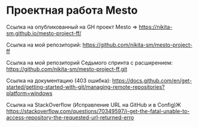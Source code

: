 # Проектная работа Mesto

Ссылка на опубликованный на GH проект Mesto => https://nikita-sm.github.io/mesto-project-ff/

Ссылка на мой репозиторий: https://github.com/nikita-sm/mesto-project-ff

Ссылка на мой репозиторий Седьмого спринта с расширением: https://github.com/nikita-sm/mesto-project-ff.git

Ссылка на документацию (403 ошибка): https://docs.github.com/en/get-started/getting-started-with-git/managing-remote-repositories?platform=windows

Ссылка на StackOverflow (Исправление URL на GitHub и в Config)Ж https://stackoverflow.com/questions/70349597/i-get-the-fatal-unable-to-access-repository-the-requested-url-returned-erro